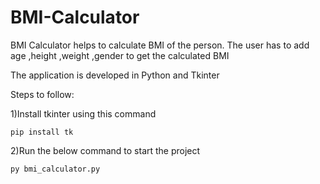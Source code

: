 # BMI-Calculator
BMI Calculator helps to calculate BMI of the person. The user has to add age ,height ,weight ,gender to get the calculated BMI

The application is developed in Python and Tkinter

Steps to follow:

1)Install tkinter using this command

```pip install tk```

2)Run the below command to start the project

```py bmi_calculator.py```

